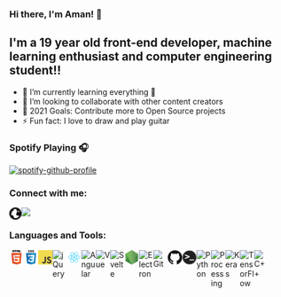 ### Hi there, I'm Aman! 👋

## I'm a 19 year old front-end developer, machine learning enthusiast and computer engineering student!!

- 🌱 I’m currently learning everything 🤣
- 👯 I’m looking to collaborate with other content creators
- 🥅 2021 Goals: Contribute more to Open Source projects
- ⚡ Fun fact: I love to draw and play guitar

### Spotify Playing 🎧

[![spotify-github-profile](https://spotify-github-profile.vercel.app/api/view?uid=31vsn2eqpcluxszyi67cwegjfday&cover_image=true&theme=natemoo-re)](https://spotify-github-profile.vercel.app/api/view?uid=31vsn2eqpcluxszyi67cwegjfday&redirect=true)

### Connect with me:

[<img align="left" width="22px" src="https://raw.githubusercontent.com/iconic/open-iconic/master/svg/globe.svg" />][website]
[<img align="left" width="22px" src="https://cdn.jsdelivr.net/npm/simple-icons@v3/icons/linkedin.svg" />][linkedin]

<br />

### Languages and Tools:

<img align="left" alt="HTML5" width="26px" src="https://raw.githubusercontent.com/github/explore/80688e429a7d4ef2fca1e82350fe8e3517d3494d/topics/html/html.png" title="HTML"/>
<img align="left" alt="CSS3" width="26px" src="https://raw.githubusercontent.com/github/explore/80688e429a7d4ef2fca1e82350fe8e3517d3494d/topics/css/css.png" title="CSS"/>
<img align="left" alt="JavaScript" width="26px" src="https://raw.githubusercontent.com/github/explore/80688e429a7d4ef2fca1e82350fe8e3517d3494d/topics/javascript/javascript.png"  title="JavaScript"/>
<img align="left" alt="jQuery" width="26px" src="https://www.logolynx.com/images/logolynx/2a/2ab4daf7454eef5b0f564a00ed616a7d.png" title="jQuery" />
<img align="left" alt="React" width="26px" src="https://raw.githubusercontent.com/github/explore/80688e429a7d4ef2fca1e82350fe8e3517d3494d/topics/react/react.png" title="React"/>
<img align="left" alt="Angular" width="26px" src="https://cdn.iconscout.com/icon/free/png-512/angular-2038881-1720094.png" title="Angular" />
<img align="left" alt="Vue" width="26px" src="https://cdn.iconscout.com/icon/free/png-512/vue-282497.png" title="Vue" />
<img align="left" alt="Svelte" width="26px" src="https://upload.wikimedia.org/wikipedia/commons/thumb/1/1b/Svelte_Logo.svg/1200px-Svelte_Logo.svg.png" title="Svelte" />
<img align="left" alt="Node.js" width="26px" src="https://raw.githubusercontent.com/github/explore/80688e429a7d4ef2fca1e82350fe8e3517d3494d/topics/nodejs/nodejs.png" title="Node" />
<img align="left" alt="Electron" width="26px" src="https://upload.wikimedia.org/wikipedia/commons/thumb/9/91/Electron_Software_Framework_Logo.svg/1024px-Electron_Software_Framework_Logo.svg.png" title="Electron" />
<img align="left" alt="Git" width="26px" src="https://git-scm.com/images/logos/downloads/Git-Icon-1788C.png" title="Git" />
<img align="left" alt="GitHub" width="26px" src="https://raw.githubusercontent.com/github/explore/78df643247d429f6cc873026c0622819ad797942/topics/github/github.png" title="GitHub" />
<img align="left" alt="Terminal" width="26px" src="https://raw.githubusercontent.com/github/explore/80688e429a7d4ef2fca1e82350fe8e3517d3494d/topics/terminal/terminal.png" title="Terminal" />
<img align="left" alt="Python" width="26px" src="https://cdn4.iconfinder.com/data/icons/logos-and-brands/512/267_Python_logo-512.png" title="Python" />
<img align="left" alt="Processing" width="26px" src="https://processing.org/img/processing3-logo.png" title="Processing" />
<img align="left" alt="Keras" width="26px" src="https://img.stackshare.io/service/5601/keras.png" title="Keras" />
<img align="left" alt="TensorFlow" width="26px" src="https://upload.wikimedia.org/wikipedia/commons/thumb/2/2d/Tensorflow_logo.svg/1200px-Tensorflow_logo.svg.png" title="Tensorflow" />
<img align="left" alt="C++" width="26px" src="https://raw.githubusercontent.com/isocpp/logos/master/cpp_logo.png" title="C++" />



<br />
<br />

[website]: amanmahendroo.github.io
[linkedin]: https://www.linkedin.com/in/aman-mahendroo-974b26194/
